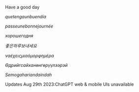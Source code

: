 Have a good day

$que tenga un buen día$

$passe une bonne journée$

$хорошего дня$

$좋은 하루 보내세요$

$να έχεις μια όμορφη μέρα$

$Өдрийг сайхан өнгөрүүлээрэй$

$Semoga hari anda indah$

Updates Aug 29th 2023:ChatGPT web & mobile UIs unavailable


